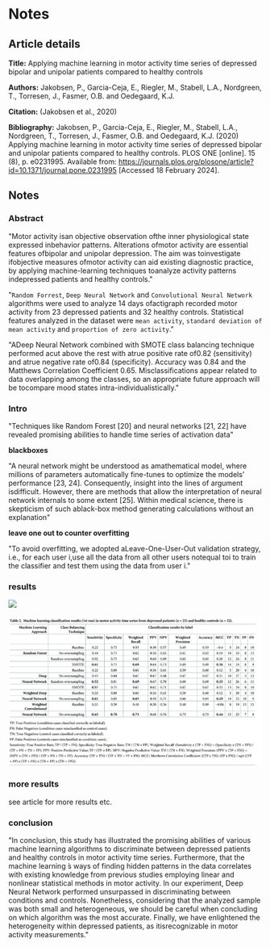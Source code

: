 # Notes

## Article details

**Title:** Applying machine learning in motor activity time series of depressed bipolar and unipolar patients compared to healthy controls

**Authors:** Jakobsen, P., Garcia-Ceja, E., Riegler, M., Stabell, L.A., Nordgreen, T., Torresen, J., Fasmer, O.B. and Oedegaard, K.J. 

**Citation:** (Jakobsen et al., 2020)

**Bibliography:** Jakobsen, P., Garcia-Ceja, E., Riegler, M., Stabell, L.A., Nordgreen, T., Torresen, J., Fasmer, O.B. and Oedegaard, K.J. (2020) Applying machine learning in motor activity time series of depressed bipolar and unipolar patients compared to healthy controls. PLOS ONE [online]. 15 (8), p. e0231995. Available from: https://journals.plos.org/plosone/article?id=10.1371/journal.pone.0231995 [Accessed 18 February 2024].


## Notes

### Abstract

"Motor activity isan objective observation ofthe inner physiological state expressed inbehavior patterns. Alterations ofmotor activity are essential features ofbipolar and unipolar depression. The aim was toinvestigate ifobjective measures ofmotor activity can aid existing diagnostic practice, by applying machine-learning techniques toanalyze activity patterns indepressed patients and healthy controls."

"`Random Forrest`, `Deep Neural Network` and `Convolutional Neural Network` algorithms were used to analyze 14 days ofactigraph recorded motor activity from 23 depressed patients and 32 healthy controls. Statistical features analyzed in the dataset were `mean activity`, `standard deviation of mean activity` and `proportion of zero activity`."

"ADeep Neural Network combined with SMOTE class balancing technique performed acut above the rest with atrue positive rate of0.82 (sensitivity) and atrue negative rate of0.84 (specificity). Accuracy was 0.84 and the Matthews Correlation Coefficient 0.65. Misclassifications appear related to data overlapping among the classes, so an appropriate future approach will be tocompare mood states intra-individualistically."

### Intro

"Techniques like Random Forest [20] and neural networks [21, 22] have revealed promising abilities to handle time series of activation data"

**blackboxes**

"A neural network might be understood as amathematical model, where millions of parameters automatically fine-tunes to optimize the models’ performance [23, 24]. Consequently, insight into the lines of argument isdifficult. However, there are methods that allow the interpretation of neural network internals to some extent [25]. Within medical science, there is skepticism of such ablack-box method generating calculations without an explanation"

**leave one out to counter overfitting**

"To avoid overfitting, we adopted aLeave-One-User-Out validation strategy, i.e., for each user i,use all the data from all other users notequal toi to train the classifier and test them using the data from user i."

### results

![](./images/2024-02-18-12-58-47.png)

![](./_images/2024-02-18-12-59-51.png)

### more results

see article for more results etc.

### conclusion

"In conclusion, this study has illustrated the promising abilities of various machine learning algorithms to discriminate between depressed patients and healthy controls in motor activity time series. Furthermore, that the machine learning ́s ways of finding hidden patterns in the data correlates with existing knowledge from previous studies employing linear and nonlinear statistical methods in motor activity. In our experiment, Deep Neural Network performed unsurpassed in discriminating between conditions and controls. Nonetheless, considering that the analyzed sample was both small and heterogeneous, we should be careful when concluding on which algorithm was the most accurate. Finally, we have enlightened the heterogeneity within depressed patients, as itisrecognizable in motor activity measurements."